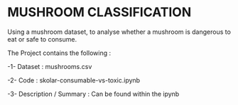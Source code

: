 # MUSHROOM CLASSIFICATION
Using a mushroom dataset, to analyse whether a mushroom is dangerous to eat or safe to consume.

The Project contains the following :

-1- Dataset : mushrooms.csv

-2- Code    : skolar-consumable-vs-toxic.ipynb

-3- Description / Summary : Can be found within the ipynb
